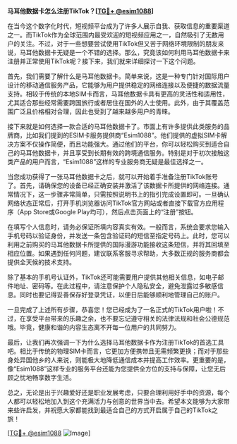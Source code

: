 **马耳他数据卡怎么注册TikTok？[[TG💪+ @esim1088](https://t.me/s/esim1088)]**

在当今这个数字化时代，短视频平台成为了许多人展示自我、获取信息的重要渠道之一。而TikTok作为全球范围内最受欢迎的短视频应用之一，自然吸引了无数用户的关注。不过，对于一些想要尝试使用TikTok但又苦于网络环境限制的朋友来说，马耳他数据卡无疑是一个不错的选择。那么，究竟该如何利用马耳他数据卡来注册并正常使用TikTok呢？接下来，我们就来详细探讨一下这个问题。

首先，我们需要了解什么是马耳他数据卡。简单来说，这是一种专门针对国际用户设计的移动通信服务产品，它能够为用户提供稳定的网络连接以及便捷的数据流量支持。相较于传统的本地SIM卡而言，马耳他数据卡具有更高的灵活性和适用性，尤其适合那些经常需要跨国旅行或者居住在国外的人士使用。此外，由于其覆盖范围广泛且价格相对合理，因此也受到了越来越多用户的青睐。

接下来就是如何选择一款合适的马耳他数据卡了。市面上有许多提供此类服务的品牌商，比如我们提到的ESIM卡服务提供商“Esim1088”。他们提供的虚拟SIM卡解决方案不仅操作简便，而且功能强大。通过他们的平台，你可以轻松购买到适合自己的马耳他数据卡，并且享受到长期有效的跨境通信服务。特别是对于初次接触这类产品的用户而言，“Esim1088”这样的专业服务商无疑是最佳选择之一。

当您成功获得了一张马耳他数据卡之后，就可以开始着手准备注册TikTok账号了。首先，请确保您的设备已经正确安装并激活了该数据卡所提供的网络连接。通常情况下，这一步骤非常简单，只需按照说明书上的指引完成设置即可。一旦确认网络状态正常后，打开手机浏览器访问TikTok官方网站或者直接下载官方应用程序（App Store或Google Play均可），然后点击页面上的“注册”按钮。

在填写个人信息时，请务必保证所填内容真实有效。一般而言，系统会要求您输入手机号码以验证身份，并发送一条包含验证码的短信至指定号码上。此时，您可以利用之前购买的马耳他数据卡所提供的国际漫游功能接收这条短信，并将其回填至相应位置。如果遇到任何问题，建议联系客服寻求帮助，大多数正规的服务商都会提供全天候的技术支持。

除了基本的手机号认证外，TikTok还可能需要用户提供其他相关信息，如电子邮件地址、密码等。在此过程中，请注意保护个人隐私安全，避免泄露过多敏感信息。同时也要记得妥善保存好登录凭证，以便日后能够顺利地管理自己的账户。

一旦完成了上述所有步骤，恭喜您！您已经成为了一名正式的TikTok用户啦！不过，在享受平台带来的乐趣之余，也不要忘记遵守相关的法律法规和社会公德规范哦。毕竟，健康和谐的内容生态离不开每一位用户的共同努力。

最后，让我们再次强调一下为什么选择马耳他数据卡作为注册TikTok的首选工具吧。相比于传统的物理SIM卡而言，它更加方便携带且无需频繁更换；而对于那些身处异国他乡的人来说，则能极大地降低通信成本并提高工作效率。更重要的是，像“Esim1088”这样专业的服务平台还能为您提供全方位的支持与保障，让您无后顾之忧地畅享数字生活。

总之，无论是出于兴趣爱好还是职业发展考虑，只要合理利用好手中的资源，每个人都可以轻松地加入到这个充满活力与创意的世界当中去。希望本文能够为大家带来些许启发，并祝愿大家都能找到最适合自己的方式开启属于自己的TikTok之旅！

[[TG💪+ @esim1088](https://t.me/s/esim1088) ![Image](https://i.postimg.cc/4NQfJmqS/Snipaste-2025-05-13-00-14-12.png)]